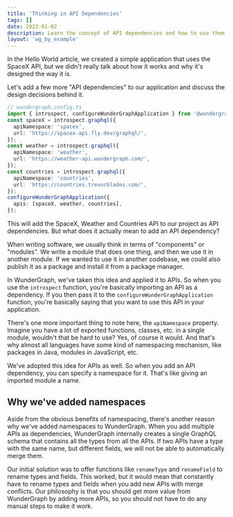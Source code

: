 ```yaml
---
title: 'Thinking in API Dependencies'
tags: []
date: 2022-01-02
description: Learn the concept of API dependencies and how to use them in your application.
layout: 'wg_by_example'
---
```


In the Hello World article, we created a simple application that uses the SpaceX API,
but we didn't really talk about how it works and why it's designed the way it is.

Let's add a few more "API dependencies" to our application and discuss the design decisions behind it.

```typescript
// wundergraph.config.ts
import { introspect, configureWunderGraphApplication } from '@wundergraph/sdk';
const spaceX = introspect.graphql({
  apiNamespace: 'spacex',
  url: 'https://spacex-api.fly.dev/graphql/',
});
const weather = introspect.graphql({
  apiNamespace: 'weather',
  url: 'https://weather-api.wundergraph.com/',
});
const countries = introspect.graphql({
  apiNamespace: 'countries',
  url: 'https://countries.trevorblades.com/',
});
configureWunderGraphApplication({
  apis: [spaceX, weather, countries],
});
```

This will add the SpaceX, Weather and Countries API to our project as API dependencies.
But what does it actually mean to add an API dependency?

When writing software, we usually think in terms of "components" or "modules".
We write a module that does one thing, and then we use it in another module.
If we wanted to use it in another codebase, we could also publish it as a package and install it from a package manager.

In WunderGraph, we've taken this idea and applied it to APIs.
So when you use the `introspect` function, you're basically importing an API as a dependency.
If you then pass it to the `configureWunderGraphApplication` function, you're basically saying that you want to use this API in your application.

There's one more important thing to note here, the `apiNamespace` property.
Imagine you have a lot of exported functions, classes, etc. in a single module,
wouldn't that be hard to use? Yes, of course it would.
And that's why almost all languages have some kind of namespacing mechanism,
like packages in Java, modules in JavaScript, etc.

We've adopted this idea for APIs as well.
So when you add an API dependency, you can specify a namespace for it.
That's like giving an imported module a name.

## Why we've added namespaces

Aside from the obvious benefits of namespacing, there's another reason why we've added namespaces to WunderGraph.
When you add multiple APIs as dependencies,
WunderGraph internally creates a single GraphQL schema that contains all the types from all the APIs.
If two APIs have a type with the same name, but different fields, we will not be able to automatically merge them.

Our initial solution was to offer functions like `renameType` and `renameField` to rename types and fields.
This worked, but it would mean that constantly have to rename types and fields when you add new APIs with merge conflicts.
Our philosophy is that you should get more value from WunderGraph by adding more APIs,
so you should not have to do any manual steps to make it work.
